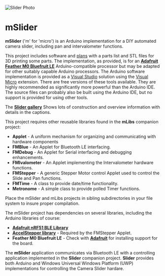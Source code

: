 ![Slider Photo](https://www.forestmoon.com/Piwigo/_data/i/galleries/Projects/Slider/SEF00472-sm.jpg)

# mSlider
**mSlider** ('m' for 'micro') is an Arduino implementation for a DIY automated camera slider, including pan and intervalometer functions.

This project includes software and [plans](https://github.com/ScottFerg56/mSlider/tree/master/Plans) with a parts list and STL files for 3D printing some parts. The implementation, as provided, is for an [**Adafruit Feather M0 Bluefruit LE**](https://learn.adafruit.com/adafruit-feather-m0-bluefruit-le?view=all) Arduino-compatible processor but may be adapted for other suitably capable Arduino processors. The Arduino software implementation is provided
 as a [Visual Studio](https://visualstudio.microsoft.com/free-developer-offers/) solution using the [Visual Micro](https://www.visualmicro.com/) extension. There are free versions of these tools available. They are highly recommended as significantly more powerful than the Arduino IDE. The source files can probably also be built using the Arduino IDE, but no support is provided for using other tools.

The [**Slider gallery**](https://www.forestmoon.com/Piwigo/index.php?/category/Slider) Shows lots of construction and overview information with details in the captions. 

This project requires other reusable libraries found in the **mLibs** companion project:
* **Applet** - A uniform mechanism for organizing and communicating with hardware components
* **FMBlue** - An Applet for Bluetooth LE interfacing.
* **FMDebug** - An Applet for Serial interfacing and debugging enhancements.
* **FMIvalometer** - An Applet implementing the Intervalometer hardware functions.
* **FMStepper** - A generic Stepper Motor control Applet used to control the Slide and Pan functions.
* **FMTime** - A class to provide date/time functionality.
* **Metronome** - A simple class to provide polled Timer functions.

Place the mSlider and mLibs projects in sibling subdirectories in your file system to insure proper compilation.

The mSlider project has dependencies on several libraries, including the Arduino libraries of course:
* [**Adafruit nRF51 BLE Library**](https://learn.adafruit.com/adafruit-feather-32u4-bluefruit-le/installing-ble-library)
* [**AccelStepper library**](http://www.airspayce.com/mikem/arduino/AccelStepper/) - Required by the FMStepper Applet.
* **Feather M0 Bluefruit LE** - Check with [**Adafruit**](https://learn.adafruit.com/adafruit-feather-m0-bluefruit-le?view=all) for installing support for the board.

The **mSlider** application communicates via Bluetooth LE with a controlling application implemented in the **Slider** companion project. **Slider** provides both Arduino and Windows Universal Windows Platform (UWP) implementations for controlling the Camera Slider hardare.
